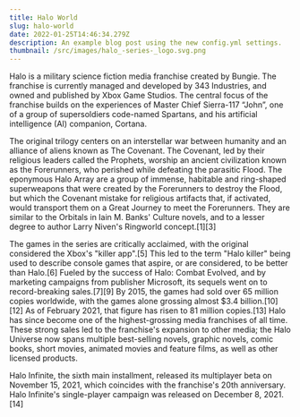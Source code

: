```yaml
---
title: Halo World
slug: halo-world
date: 2022-01-25T14:46:34.279Z
description: An example blog post using the new config.yml settings.
thumbnail: /src/images/halo_-series-_logo.svg.png
---
```

Halo is a military science fiction media franchise created by Bungie. The franchise is currently managed and developed by 343 Industries, and owned and published by Xbox Game Studios. The central focus of the franchise builds on the experiences of Master Chief Sierra-117 “John”, one of a group of supersoldiers code-named Spartans, and his artificial intelligence (AI) companion, Cortana.

The original trilogy centers on an interstellar war between humanity and an alliance of aliens known as The Covenant. The Covenant, led by their religious leaders called the Prophets, worship an ancient civilization known as the Forerunners, who perished while defeating the parasitic Flood. The eponymous Halo Array are a group of immense, habitable and ring-shaped superweapons that were created by the Forerunners to destroy the Flood, but which the Covenant mistake for religious artifacts that, if activated, would transport them on a Great Journey to meet the Forerunners. They are similar to the Orbitals in Iain M. Banks' Culture novels, and to a lesser degree to author Larry Niven's Ringworld concept.\[1]\[3]

The games in the series are critically acclaimed, with the original considered the Xbox's "killer app".\[5] This led to the term "Halo killer" being used to describe console games that aspire, or are considered, to be better than Halo.\[6] Fueled by the success of Halo: Combat Evolved, and by marketing campaigns from publisher Microsoft, its sequels went on to record-breaking sales.\[7]\[9] By 2015, the games had sold over 65 million copies worldwide, with the games alone grossing almost $3.4 billion.\[10]\[12] As of February 2021, that figure has risen to 81 million copies.\[13] Halo has since become one of the highest-grossing media franchises of all time. These strong sales led to the franchise's expansion to other media; the Halo Universe now spans multiple best-selling novels, graphic novels, comic books, short movies, animated movies and feature films, as well as other licensed products.

Halo Infinite, the sixth main installment, released its multiplayer beta on November 15, 2021, which coincides with the franchise's 20th anniversary. Halo Infinite's single-player campaign was released on December 8, 2021.\[14]